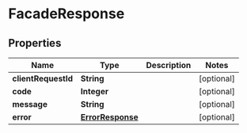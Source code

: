 

# FacadeResponse


## Properties

| Name | Type | Description | Notes |
|------------ | ------------- | ------------- | -------------|
|**clientRequestId** | **String** |  |  [optional] |
|**code** | **Integer** |  |  [optional] |
|**message** | **String** |  |  [optional] |
|**error** | [**ErrorResponse**](ErrorResponse.md) |  |  [optional] |



